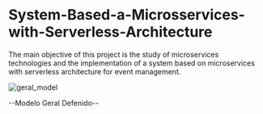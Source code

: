 # System-Based-a-Microsservices-with-Serverless-Architecture
The main objective of this project is the study of microservices technologies and the implementation of a system based on microservices with serverless architecture for event management.


![geral_model](https://github.com/klyn3/Sistema-Baseado-em-Microsservi-os-com-Arquitetura-sem-Servidor/assets/69215487/d5b4b1df-e564-4f4a-99da-77771d8ab89e)

--Modelo Geral Defenido--
